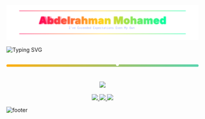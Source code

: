 <!-- ====== Color Wave Header ====== -->
<p align="center">
  <img src="./neon-rgb.svg" alt="Abdelrahman Mohamed — RGB Neon" />
</p>
<!-- ====== Dynamic Tagline (Typing) ====== -->
<img src="https://readme-typing-svg.demolab.com?size=26&duration=2600&pause=700&center=true&vCenter=true&width=800&color=FF5733&font=Fira+Code&lines=Code+Like+a+Rockstar;Debugging+Like+a+Therapist;Inspired+by+Che+Guevara's+Rebel+Spirit" alt="Typing SVG" />
<!-- ====== Animated Gradient Bar + Bouncing Dot (pure SVG) ====== -->
<p align="center">
  <svg width="800" height="70" viewBox="0 0 800 70">
    <defs>
      <linearGradient id="grad1" x1="0%" y1="0%" x2="100%" y2="0%">
        <stop offset="0%" stop-color="#ff6a00">
          <animate attributeName="stop-color" values="#ff6a00;#ffd319;#00d4ff;#ff6a00" dur="8s" repeatCount="indefinite"/>
        </stop>
        <stop offset="100%" stop-color="#ffd319">
          <animate attributeName="stop-color" values="#ffd319;#00d4ff;#ff6a00;#ffd319" dur="8s" repeatCount="indefinite"/>
        </stop>
      </linearGradient>
    </defs>
    <rect x="0" y="30" width="800" height="10" rx="5" fill="url(#grad1)">
      <animate attributeName="y" values="15;30;15" dur="5s" repeatCount="indefinite"/>
    </rect>
    <circle r="6" fill="#ffffff">
      <animate attributeName="cx" values="0;800;0" dur="6s" repeatCount="indefinite"/>
      <animate attributeName="cy" values="35;20;35" dur="6s" repeatCount="indefinite"/>
    </circle>
  </svg>
</p>

<!-- ====== Compact Skills Icons (colorful) ====== -->
<p align="center">
  <img src="https://skillicons.dev/icons?i=html,css,js,ts,react,nextjs,tailwind,figma,git,github" />
</p>

<!-- ====== Social Links ====== -->
<p align="center">
  <a href="https://wa.me/qr/L4NBPBFEZE2OL1" target="_blank">
    <img src="https://img.shields.io/badge/WhatsApp-Contact-25D366?style=for-the-badge&logo=whatsapp&logoColor=white">
  </a>
  <a href="https://www.instagram.com/abdoabozena1?igsh=OWFjYmt4OXVhNmRv" target="_blank">
    <img src="https://img.shields.io/badge/Instagram-Follow-E4405F?style=for-the-badge&logo=instagram&logoColor=white">
  </a>
  <a href="https://www.linkedin.com/in/YOUR-LINKEDIN" target="_blank">
    <img src="https://img.shields.io/badge/LinkedIn-Connect-0A66C2?style=for-the-badge&logo=linkedin&logoColor=white">
  </a>
</p>



<!-- ====== Color Wave Footer ====== -->
![footer](https://capsule-render.vercel.app/api?type=waving&height=140&section=footer&color=0:00d4ff,50:ffd319,100:ff6a00)
